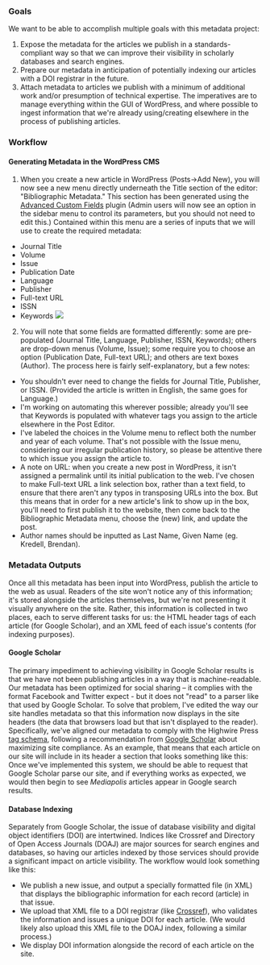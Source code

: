 ### Goals

We want to be able to accomplish multiple goals with this metadata project:
1. Expose the metadata for the articles we publish in a standards-compliant way so that we can improve their visibility in scholarly databases and search engines.
2. Prepare our metadata in anticipation of potentially indexing our articles with a DOI registrar in the future.
3. Attach metadata to articles we publish with a minimum of additional work and/or presumption of technical expertise. The imperatives are to manage everything within the GUI of WordPress, and where possible to ingest information that we're already using/creating elsewhere in the process of publishing articles.

### Workflow
#### Generating Metadata in the WordPress CMS
1. When you create a new article in WordPress (Posts-\>Add New), you will now see a new menu directly underneath the Title section of the editor: "Bibliographic Metadata." This section has been generated using the [Advanced Custom Fields](https://www.advancedcustomfields.com) plugin (Admin users will now see an option in the sidebar menu to control its parameters, but you should not need to edit this.) Contained within this menu are a series of inputs that we will use to create the required metadata:
- Journal Title
- Volume
- Issue
- Publication Date
- Language
- Publisher
- Full-text URL
- ISSN
- Keywords
![](Screen%20Shot%202021-04-28%20at%205.21.38%20PM.png)
2. You will note that some fields are formatted differently: some are pre-populated (Journal Title, Language, Publisher, ISSN, Keywords); others are drop-down menus (Volume, Issue); some require you to choose an option (Publication Date, Full-text URL); and others are text boxes (Author). The process here is fairly self-explanatory, but a few notes:
- You shouldn't ever need to change the fields for Journal Title, Publisher, or ISSN. (Provided the article is written in English, the same goes for Language.) 
- I'm working on automating this wherever possible; already you'll see that Keywords is populated with whatever tags you assign to the article elsewhere in the Post Editor.
- I've labeled the choices in the Volume menu to reflect both the number and year of each volume. That's not possible with the Issue menu, considering our irregular publication history, so please be attentive there to which issue you assign the article to.
- A note on URL: when you create a new post in WordPress, it isn't assigned a permalink until its initial publication to the web. I've chosen to make Full-text URL a link selection box, rather than a text field, to ensure that there aren't any typos in transposing URLs into the box. But this means that in order for a new article's link to show up in the box, you'll need to first publish it to the website, then come back to the Bibliographic Metadata menu, choose the (new) link, and update the post.
- Author names should be inputted as Last Name, Given Name (eg. Kredell, Brendan).

### Metadata Outputs
Once all this metadata has been input into WordPress, publish the article to the web as usual. Readers of the site won't notice any of this information; it's stored alongside the articles themselves, but we're not presenting it visually anywhere on the site. Rather, this information is collected in two places, each to serve different tasks for us: the HTML header tags of each article (for Google Scholar), and an XML feed of each issue's contents (for indexing purposes).

#### Google Scholar
The primary impediment to achieving visibility in Google Scholar results is that we have not been publishing articles in a way that is machine-readable. Our metadata has been optimized for social sharing – it complies with the format Facebook and Twitter expect - but it does not "read" to a parser like that used by Google Scholar. To solve that problem, I've edited the way our site handles metadata so that this information now displays in the site headers (the data that browsers load but that isn't displayed to the reader). Specifically, we've aligned our metadata to comply with the Highwire Press [tag schema](https://www.monperrus.net/martin/accurate+bibliographic+metadata+and+google+scholar), following a recommendation from [Google Scholar](https://scholar.google.com/intl/en/scholar/inclusion.html#indexing) about maximizing site compliance. As an example, that means that each article on our site will include in its header a section that looks something like this:  
		<meta name="citation_title" content="Another Metadata Post"/>
	    <meta name="citation_author" content="Brendan Kredell"/>
	    <meta name="citation_journal_title" content="Mediapolis: A Journal of Cities and Culture"/>
	    <meta name="citation_volume" content="6"/>
	    <meta name="citation_issue" content="5"/>
	    <meta name="citation_publication_date" content="2021/04/23"/>
	    <meta name="citation_issn" content="2767-8148"/>
	    <meta name="citation_language" content="eng"/>
	    <meta name="citation_publisher" content="Mediapolis: A Journal of Cities and Culture"/>
	    <meta name="citation_fulltext_html_url" content="https://www.mediapolisjournal.com/test/?p=8308"/>
Once we've implemented this system, we should be able to request that Google Scholar parse our site, and if everything works as expected, we would then begin to see *Mediapolis* articles appear in Google search results.

#### Database Indexing
Separately from Google Scholar, the issue of database visibility and digital object identifiers (DOI) are intertwined. Indices like Crossref and Directory of Open Access Journals (DOAJ) are major sources for search engines and databases, so having our articles indexed by those services should provide a significant impact on article visibility. The workflow would look something like this:
- We publish a new issue, and output a specially formatted file (in XML) that displays the bibliographic information for each record (article) in that issue.
- We upload that XML file to a DOI registrar (like [Crossref](https://www.crossref.org)), who validates the information and issues a unique DOI for each article. (We would likely also upload this XML file to the DOAJ index, following a similar process.)
- We display DOI information alongside the record of each article on the site.
